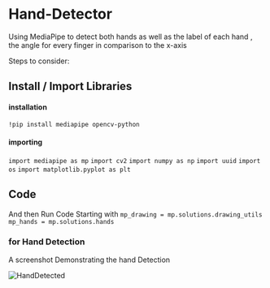 # Hand-Detector

Using MediaPipe to detect both hands as well as the label of each hand , the angle for every finger in comparison to the x-axis

Steps to consider:

## Install / Import Libraries

#### installation

`!pip install mediapipe opencv-python`

#### importing

`import mediapipe as mp`
`import cv2`
`import numpy as np`
`import uuid`
`import os`
`import matplotlib.pyplot as plt`

## Code

And then Run Code Starting with
`mp_drawing = mp.solutions.drawing_utils`
`mp_hands = mp.solutions.hands`

### for Hand Detection

A screenshot Demonstrating the hand Detection

![HandDetected](<Output\ Images/hand-detector.jpg>)

